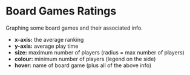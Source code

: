 # Board Games Ratings
Graphing some board games and their associated info.

- **x-axis:** the average ranking
- **y-axis:** average play time
- **size:** maximum number of players (radius = max number of players)
- **colour:** minimum number of players (legend on the side)
- **hover:** name of board game (plus all of the above info)
